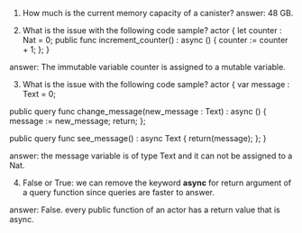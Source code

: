 1. How much is the current memory capacity of a canister? 
answer: 48 GB.

2. What is the issue with the following code sample? 
actor {
  let counter : Nat = 0;
  public func increment_counter() : async () {
    counter := counter + 1;
  };
}

answer: The immutable variable counter is assigned to a mutable variable.

3. What is the issue with the following code sample?
actor {
  var message : Text = 0;

  public query func change_message(new_message : Text) : async () {
    message := new_message;
    return;
  };
  
  public query func see_message() : async Text {
    return(message);
  };
}

answer: the message variable is of type Text and it can not be assigned to a Nat. 

4.  False or True: we can remove the keyword **async** for return argument of a query function since queries are faster to answer. 

answer: False. every public function of an actor has a return value that is async.
